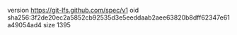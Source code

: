 version https://git-lfs.github.com/spec/v1
oid sha256:3f2de20ec2a5852cb92535d3e5eeddaab2aee63820b8dff62347e61a49054ad4
size 1395
